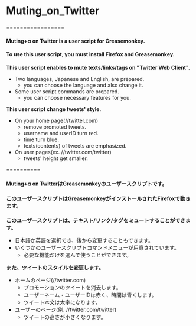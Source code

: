 Muting_on_Twitter
=================
=================

#### Muting+α on Twitter is a user script for Greasemonkey.
#### To use this user script, you must install Firefox and Greasemonkey.
__This user script enables to mute texts/links/tags on "Twitter Web Client".__
* Two languages, Japanese and English, are prepared.
  - you can choose the language and also change it.
* Some user script commands are prepared.
  - you can choose necessary features for you.

__This user script change tweets' style.__
* On your home page(//twitter.com)
  - remove promoted tweets.
  - username and userID turn red.
  - time turn blue.
  - texts(contents) of tweets are emphasized.
* On user pages(ex. //twitter.com/twitter)
  - tweets' height get smaller.

==========

#### Muting+α on TwitterはGreasemonkeyのユーザースクリプトです。
#### このユーザースクリプトはGreasemonkeyがインストールされたFirefoxで動きます。
__このユーザースクリプトは、テキスト/リンク/タグをミュートすることができます。__
* 日本語か英語を選択でき、後から変更することもできます。
* いくつかのユーザースクリプトコマンドメニューが用意されています。
  - 必要な機能だけを選んで使うことができます。

__また、ツイートのスタイルを変更します。__
* ホームのページ(//twitter.com)
  - プロモーションのツイートを消去します。
  - ユーザーネーム・ユーザーIDは赤く、時間は青くします。
  - ツイート本文は太字になります。
* ユーザーのページ(例. //twitter.com/twitter)
  - ツイートの高さが小さくなります。
